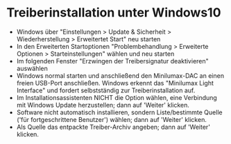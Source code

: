 # Treiberinstallation unter Windows10
- Windows über "Einstellungen > Update & Sicherheit > Wiederherstellung > Erweitertet Start" neu starten
- In den Erweiterten Startoptionen "Problembehandlung > Erweiterte Optionen > Starteinstellungen" wählen und neu starten
- Im folgenden Fenster "Erzwingen der Treibersignatur deaktivieren" auswählen
- Windows normal starten und anschließend den Minilumax-DAC an einen freien USB-Port anschließen. Windows erkennt das "Minilumax Light Interface" und fordert selbstständig zur Treiberinstallation auf.
- Im Installationsassistenten NICHT die Option wählen, eine Verbindung mit Windows Update herzustellen; dann auf 'Weiter' klicken.
- Software nicht automatisch installieren, sondern Liste/bestimmte Quelle ('für fortgeschrittene Benutzer') wählen; dann auf 'Weiter' klicken.
- Als Quelle das entpackte Treiber-Archiv angeben; dann auf 'Weiter' klicken.

